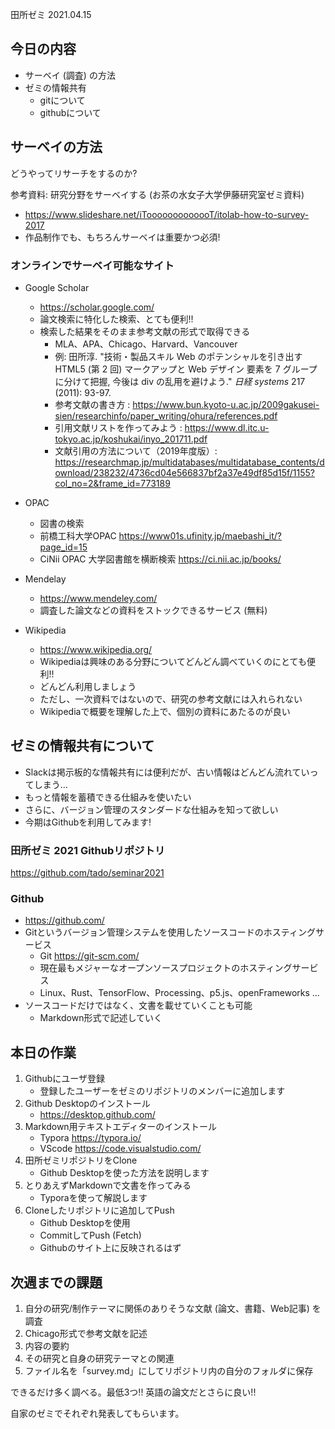 田所ゼミ 2021.04.15

## 今日の内容

- サーベイ (調査) の方法
- ゼミの情報共有
  - gitについて
  - githubについて

## サーベイの方法

どうやってリサーチをするのか?

参考資料: 研究分野をサーベイする (お茶の水女子大学伊藤研究室ゼミ資料)

- https://www.slideshare.net/iTooooooooooooT/itolab-how-to-survey-2017
- 作品制作でも、もちろんサーベイは重要かつ必須!

### オンラインでサーベイ可能なサイト

- Google Scholar
  - https://scholar.google.com/
  - 論文検索に特化した検索、とても便利!!
  - 検索した結果をそのまま参考文献の形式で取得できる
    - MLA、APA、Chicago、Harvard、Vancouver
    - 例: 田所淳. "技術・製品スキル Web のポテンシャルを引き出す HTML5 (第 2 回) マークアップと Web デザイン 要素を 7 グループに分けて把握, 今後は div の乱用を避けよう." *日経 systems* 217 (2011): 93-97.
    - 参考文献の書き方 : https://www.bun.kyoto-u.ac.jp/2009gakusei-sien/researchinfo/paper_writing/ohura/references.pdf
    - 引用文献リストを作ってみよう : https://www.dl.itc.u-tokyo.ac.jp/koshukai/inyo_201711.pdf
    - 文献引用の方法について（2019年度版）: https://researchmap.jp/multidatabases/multidatabase_contents/download/238232/4736cd04e566837bf2a37e49df85d15f/1155?col_no=2&frame_id=773189
- OPAC
  - 図書の検索
  - 前橋工科大学OPAC https://www01s.ufinity.jp/maebashi_it/?page_id=15
  - CiNii OPAC 大学図書館を横断検索 https://ci.nii.ac.jp/books/
- Mendelay
  - https://www.mendeley.com/
  - 調査した論文などの資料をストックできるサービス (無料)

- Wikipedia
  - https://www.wikipedia.org/
  - Wikipediaは興味のある分野についてどんどん調べていくのにとても便利!!
  - どんどん利用しましょう
  - ただし、一次資料ではないので、研究の参考文献には入れられない
  - Wikipediaで概要を理解した上で、個別の資料にあたるのが良い

## ゼミの情報共有について

- Slackは掲示板的な情報共有には便利だが、古い情報はどんどん流れていってしまう…
- もっと情報を蓄積できる仕組みを使いたい
- さらに、バージョン管理のスタンダードな仕組みを知って欲しい
- 今期はGithubを利用してみます!

### 田所ゼミ 2021 Githubリポジトリ

https://github.com/tado/seminar2021

### Github

- https://github.com/
- Gitというバージョン管理システムを使用したソースコードのホスティングサービス
  - Git https://git-scm.com/
  - 現在最もメジャーなオープンソースプロジェクトのホスティングサービス
  - Linux、Rust、TensorFlow、Processing、p5.js、openFrameworks ...
- ソースコードだけではなく、文書を載せていくことも可能
  - Markdown形式で記述していく

## 本日の作業

1. Githubにユーザ登録
   - 登録したユーザーをゼミのリポジトリのメンバーに追加します
2. Github Desktopのインストール
   - https://desktop.github.com/
3. Markdown用テキストエディターのインストール
   - Typora https://typora.io/
   - VScode https://code.visualstudio.com/
4. 田所ゼミリポジトリをClone
   - Github Desktopを使った方法を説明します
5. とりあえずMarkdownで文書を作ってみる
   - Typoraを使って解説します
6. Cloneしたリポジトリに追加してPush
   - Github Desktopを使用
   - CommitしてPush (Fetch)
   - Githubのサイト上に反映されるはず

## 次週までの課題

1. 自分の研究/制作テーマに関係のありそうな文献 (論文、書籍、Web記事) を調査
2. Chicago形式で参考文献を記述
3. 内容の要約
4. その研究と自身の研究テーマとの関連
5. ファイル名を「survey.md」にしてリポジトリ内の自分のフォルダに保存

できるだけ多く調べる。最低3つ!! 英語の論文だとさらに良い!!

自家のゼミでそれぞれ発表してもらいます。